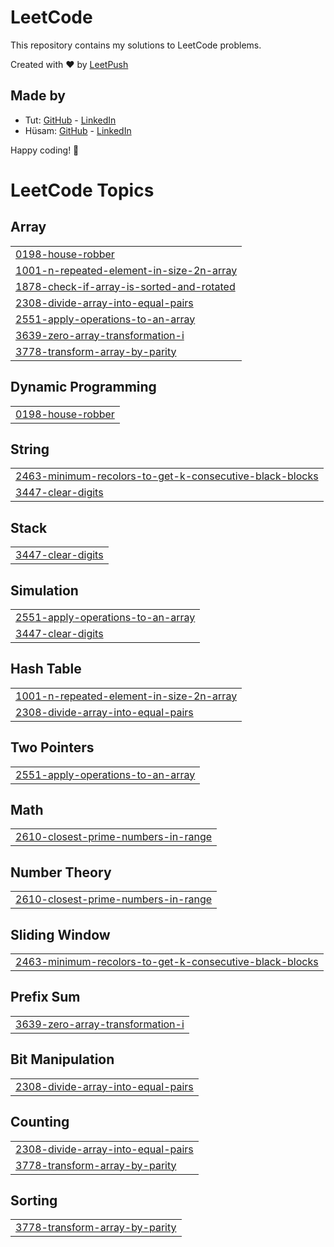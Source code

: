 # LeetCode

This repository contains my solutions to LeetCode problems.

Created with :heart: by [LeetPush](https://github.com/husamahmud/LeetPush)

 ## Made by 
 - Tut: [GitHub](https://github.com/TutTrue) - [LinkedIn](https://www.linkedin.com/in/mahmoud-hamdy-8b6825245/)
 - Hüsam: [GitHub](https://github.com/husamahmud) - [LinkedIn](https://www.linkedin.com/in/husamahmud/)

 Happy coding! 🚀
<!---LeetCode Topics Start-->
# LeetCode Topics
## Array
|  |
| ------- |
| [0198-house-robber](https://github.com/hiruthick371/Problem-Solving/tree/master/0198-house-robber) |
| [1001-n-repeated-element-in-size-2n-array](https://github.com/hiruthick371/Problem-Solving/tree/master/1001-n-repeated-element-in-size-2n-array) |
| [1878-check-if-array-is-sorted-and-rotated](https://github.com/hiruthick371/Problem-Solving/tree/master/1878-check-if-array-is-sorted-and-rotated) |
| [2308-divide-array-into-equal-pairs](https://github.com/hiruthick371/Problem-Solving/tree/master/2308-divide-array-into-equal-pairs) |
| [2551-apply-operations-to-an-array](https://github.com/hiruthick371/Problem-Solving/tree/master/2551-apply-operations-to-an-array) |
| [3639-zero-array-transformation-i](https://github.com/hiruthick371/Problem-Solving/tree/master/3639-zero-array-transformation-i) |
| [3778-transform-array-by-parity](https://github.com/hiruthick371/Problem-Solving/tree/master/3778-transform-array-by-parity) |
## Dynamic Programming
|  |
| ------- |
| [0198-house-robber](https://github.com/hiruthick371/Problem-Solving/tree/master/0198-house-robber) |
## String
|  |
| ------- |
| [2463-minimum-recolors-to-get-k-consecutive-black-blocks](https://github.com/hiruthick371/Problem-Solving/tree/master/2463-minimum-recolors-to-get-k-consecutive-black-blocks) |
| [3447-clear-digits](https://github.com/hiruthick371/Problem-Solving/tree/master/3447-clear-digits) |
## Stack
|  |
| ------- |
| [3447-clear-digits](https://github.com/hiruthick371/Problem-Solving/tree/master/3447-clear-digits) |
## Simulation
|  |
| ------- |
| [2551-apply-operations-to-an-array](https://github.com/hiruthick371/Problem-Solving/tree/master/2551-apply-operations-to-an-array) |
| [3447-clear-digits](https://github.com/hiruthick371/Problem-Solving/tree/master/3447-clear-digits) |
## Hash Table
|  |
| ------- |
| [1001-n-repeated-element-in-size-2n-array](https://github.com/hiruthick371/Problem-Solving/tree/master/1001-n-repeated-element-in-size-2n-array) |
| [2308-divide-array-into-equal-pairs](https://github.com/hiruthick371/Problem-Solving/tree/master/2308-divide-array-into-equal-pairs) |
## Two Pointers
|  |
| ------- |
| [2551-apply-operations-to-an-array](https://github.com/hiruthick371/Problem-Solving/tree/master/2551-apply-operations-to-an-array) |
## Math
|  |
| ------- |
| [2610-closest-prime-numbers-in-range](https://github.com/hiruthick371/Problem-Solving/tree/master/2610-closest-prime-numbers-in-range) |
## Number Theory
|  |
| ------- |
| [2610-closest-prime-numbers-in-range](https://github.com/hiruthick371/Problem-Solving/tree/master/2610-closest-prime-numbers-in-range) |
## Sliding Window
|  |
| ------- |
| [2463-minimum-recolors-to-get-k-consecutive-black-blocks](https://github.com/hiruthick371/Problem-Solving/tree/master/2463-minimum-recolors-to-get-k-consecutive-black-blocks) |
## Prefix Sum
|  |
| ------- |
| [3639-zero-array-transformation-i](https://github.com/hiruthick371/Problem-Solving/tree/master/3639-zero-array-transformation-i) |
## Bit Manipulation
|  |
| ------- |
| [2308-divide-array-into-equal-pairs](https://github.com/hiruthick371/Problem-Solving/tree/master/2308-divide-array-into-equal-pairs) |
## Counting
|  |
| ------- |
| [2308-divide-array-into-equal-pairs](https://github.com/hiruthick371/Problem-Solving/tree/master/2308-divide-array-into-equal-pairs) |
| [3778-transform-array-by-parity](https://github.com/hiruthick371/Problem-Solving/tree/master/3778-transform-array-by-parity) |
## Sorting
|  |
| ------- |
| [3778-transform-array-by-parity](https://github.com/hiruthick371/Problem-Solving/tree/master/3778-transform-array-by-parity) |
<!---LeetCode Topics End-->